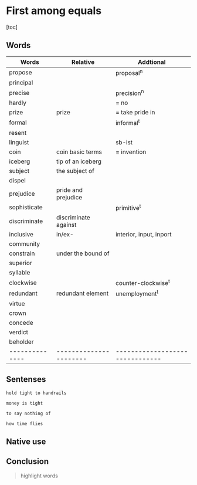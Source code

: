 # First among equals

<!--
from: The Economist September 21st 2019
date: 2022.11.06
tags: language, ...
-->


[toc]


## Words

| Words        | Relative             | Addtional                     |
|--------------|----------------------|-------------------------------|
| propose      |                      | proposal<sup>n</sup>          |
| principal    |                      |                               |
| precise      |                      | precision<sup>n</sup>         |
| hardly       |                      | = no                          |
| prize        | prize                | = take pride in               |
| formal       |                      | informal<sup>t</sup>          |
| resent       |                      |                               |
| linguist     |                      | sb-ist                        |
| coin         | coin basic terms     | = invention                   |
| iceberg      | tip of an iceberg    |                               |
| subject      | the subject of       |                               |
| dispel       |                      |                               |
| prejudice    | pride and prejudice  |                               |
| sophisticate |                      | primitive<sup>t</sup>         |
| discriminate | discriminate against |                               |
| inclusive    | in/ex-               | interior, input, inport       |
| community    |                      |                               |
| constrain    | under the bound of   |                               |
| superior     |                      |                               |
| syllable     |                      |                               |
| clockwise    |                      | counter-clockwise<sup>t</sup> |
| redundant    | redundant element    | unemployment<sup>t</sup>      |
| virtue       |                      |                               |
| crown        |                      |                               |
| concede      |                      |                               |
| verdict      |                      |                               |
| beholder     |                      |                               |
|--------------|----------------------|-------------------------------|


## Sentenses

	hold tight to handrails

	money is tight

	to say nothing of

	how time flies


## Native use

## Conclusion

> highlight words



